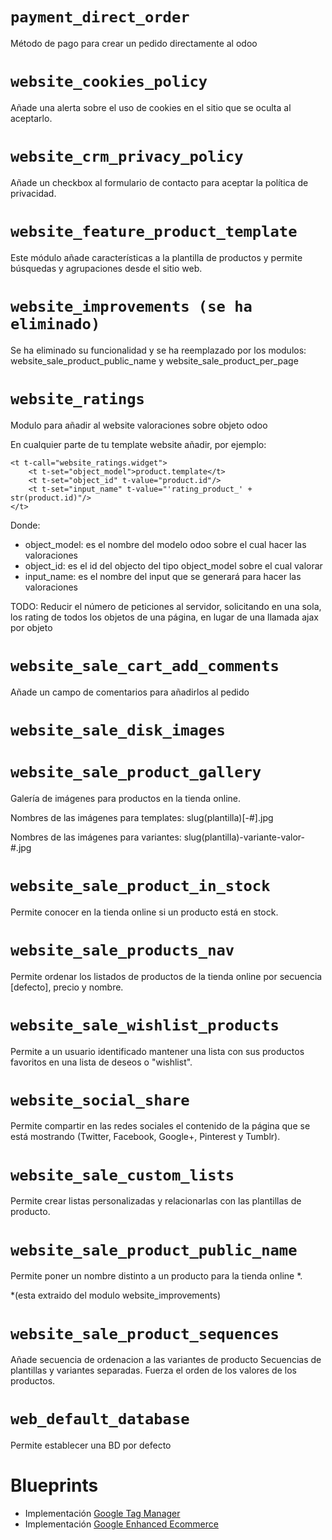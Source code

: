 ```payment_direct_order ```
=====
Método de pago para crear un pedido directamente al odoo

```website_cookies_policy ```
=====
Añade una alerta sobre el uso de cookies en el sitio que se oculta al aceptarlo.

```website_crm_privacy_policy ```
=====
Añade un checkbox al formulario de contacto para aceptar la política de privacidad.

```website_feature_product_template ```
=====
Este módulo añade características a la plantilla de productos y permite
búsquedas y agrupaciones desde el sitio web.

```website_improvements (se ha eliminado)```
=====
Se ha eliminado su funcionalidad y se ha reemplazado por los modulos:
 website_sale_product_public_name y website_sale_product_per_page

```website_ratings ```
=====
Modulo para añadir al website valoraciones sobre objeto odoo

En cualquier parte de tu template website añadir, por ejemplo:

```
<t t-call="website_ratings.widget">
    <t t-set="object_model">product.template</t>
    <t t-set="object_id" t-value="product.id"/>
    <t t-set="input_name" t-value="'rating_product_' + str(product.id)"/>
</t>
```

Donde:
- object_model: es el nombre del modelo odoo sobre el cual hacer las valoraciones
- object_id: es el id del objecto del tipo object_model sobre el cual valorar
- input_name: es el nombre del input que se generará para hacer las valoraciones

TODO:
Reducir el número de peticiones al servidor, solicitando en una sola, los
rating de todos los objetos de una página, en lugar de una llamada ajax por
objeto

```website_sale_cart_add_comments ```
=====
Añade un campo de comentarios para añadirlos al pedido

```website_sale_disk_images ```
=====


```website_sale_product_gallery ```
=====
Galería de imágenes para productos en la tienda online.

Nombres de las imágenes para templates:
    slug(plantilla)[-#].jpg

Nombres de las imágenes para variantes:
    slug(plantilla)-variante-valor-#.jpg

```website_sale_product_in_stock ```
=====
Permite conocer en la tienda online si un producto está en stock.

```website_sale_products_nav ```
=====
Permite ordenar los listados de productos de la tienda online por secuencia [defecto], precio y nombre.

```website_sale_wishlist_products ```
=====
Permite a un usuario identificado mantener una lista con sus productos favoritos en una lista de deseos o "wishlist".

```website_social_share ```
=====
Permite compartir en las redes sociales el contenido de la página que se está mostrando (Twitter, Facebook, Google+, Pinterest y Tumblr).

```website_sale_custom_lists ```
=====
Permite crear listas personalizadas y relacionarlas con las plantillas de producto.

```website_sale_product_public_name ```
=====
Permite poner un nombre distinto a un producto para la tienda online *.

*(esta extraido del modulo website_improvements)

```website_sale_product_sequences ```
=====
Añade secuencia de ordenacion a las variantes de producto
Secuencias de plantillas y variantes separadas.
Fuerza el orden de los valores de los productos.

```web_default_database ```
=====
Permite establecer una BD por defecto

Blueprints
==========
- Implementación [Google Tag Manager](https://developers.google.com/tag-manager)
- Implementación [Google Enhanced Ecommerce](https://developers.google.com/tag-manager/enhanced-ecommerce)
